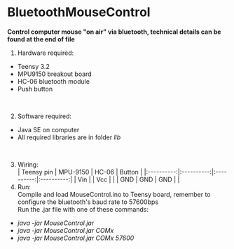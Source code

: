 # BluetoothMouseControl
**Control computer mouse "on air" via bluetooth, technical details can be found at the end of file** </br>

1. Hardware required: </br>
  * Teensy 3.2
  * MPU9150 breakout board
  * HC-06 bluetooth module
  * Push button
  </br>

2. Software required: </br>
  * Java SE on computer
  * All required libraries are in folder *lib*
  </br>

3. Wiring: </br>
  | Teensy pin | MPU-9150   | HC-06      | Button     |
  |:----------:|:----------:|:----------:|:----------:|
  | Vin        |            | Vcc        |            |
  | GND        | GND        | GND        |            |
4. Run: </br>
  Compile and load MouseControl.ino to Teensy board, remember to configure the bluetooth's baud rate to 57600bps </br>
  Run the .jar file with one of these commands: </br>
  * *java -jar MouseControl.jar*
  * *java -jar MouseControl.jar COMx*
  * *java -jar MouseControl.jar COMx 57600*
  </br>





